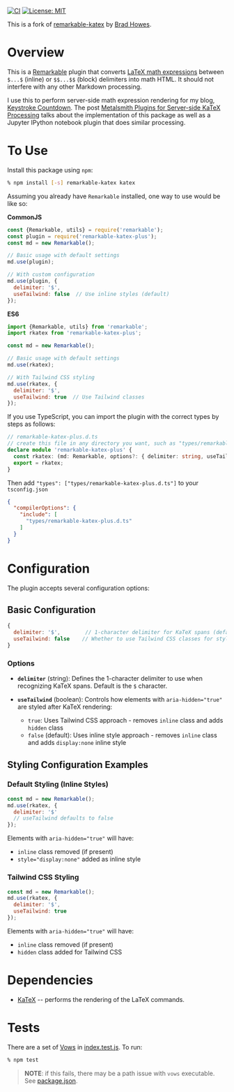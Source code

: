 [![CI](https://github.com/bradhowes/remarkable-katex/workflows/CI/badge.svg)](https://github.com/bradhowes/remarkable-katex)
[![License: MIT](https://img.shields.io/badge/License-MIT-A31F34.svg)](https://opensource.org/licenses/MIT)

This is a fork of [remarkable-katex](https://github.com/bradhowes/remarkable-katex)
by [Brad Howes](https://github.com/bradhowes).

# Overview

This is a [Remarkable](https://github.com/jonschlinkert/remarkable) plugin that converts
[LaTeX math expressions](http://web.ift.uib.no/Teori/KURS/WRK/TeX/symALL.html) between `$...$` (inline) or
`$$...$$` (block) delimiters into math HTML. It should not interfere with any other Markdown processing.

I use this to perform server-side math expression rendering for my blog, [Keystroke
Countdown](https://keystrokecountdown.com). The post
[Metalsmith Plugins for Server-side KaTeX Processing](https://keystrokecountdown.com/articles/metalsmith2/index.html)
talks about the implementation of this package as well as a Jupyter IPython notebook plugin that does
similar processing.

# To Use

Install this package using `npm`:

```bash
% npm install [-s] remarkable-katex katex
```

Assuming you already have `Remarkable` installed, one way to use would be like so:

**CommonJS**

```javascript
const {Remarkable, utils} = require('remarkable');
const plugin = require('remarkable-katex-plus');
const md = new Remarkable();

// Basic usage with default settings
md.use(plugin);

// With custom configuration
md.use(plugin, {
  delimiter: '$',
  useTailwind: false  // Use inline styles (default)
});
```

**ES6**

```javascript
import {Remarkable, utils} from 'remarkable';
import rkatex from 'remarkable-katex-plus';

const md = new Remarkable();

// Basic usage with default settings
md.use(rkatex);

// With Tailwind CSS styling
md.use(rkatex, {
  delimiter: '$',
  useTailwind: true  // Use Tailwind classes
});
```

If you use TypeScript, you can import the plugin with the correct types by steps as follows:

```typescript
// remarkable-katex-plus.d.ts
// create this file in any directory you want, such as "types/remarkable-katex.d.ts"
declare module 'remarkable-katex-plus' {
  const rkatex: (md: Remarkable, options?: { delimiter: string, useTailwind: boolean }) => void;
  export = rkatex;
}
```

Then add `"types": ["types/remarkable-katex-plus.d.ts"]` to your `tsconfig.json`

```json
{
  "compilerOptions": {
    "include": [
      "types/remarkable-katex-plus.d.ts"
    ]
  }
}
```

# Configuration

The plugin accepts several configuration options:

## Basic Configuration

```javascript
{
  delimiter: '$',        // 1-character delimiter for KaTeX spans (default: '$')
  useTailwind: false    // Whether to use Tailwind CSS classes for styling (default: false)
}
```

### Options

- **`delimiter`** (string): Defines the 1-character delimiter to use when recognizing KaTeX spans. Default is the `$` character.

- **`useTailwind`** (boolean): Controls how elements with `aria-hidden="true"` are styled after KaTeX rendering:
  - `true`: Uses Tailwind CSS approach - removes `inline` class and adds `hidden` class
  - `false` (default): Uses inline style approach - removes `inline` class and adds `display:none` inline style

## Styling Configuration Examples

### Default Styling (Inline Styles)
```javascript
const md = new Remarkable();
md.use(rkatex, {
  delimiter: '$'
  // useTailwind defaults to false
});
```

Elements with `aria-hidden="true"` will have:
- `inline` class removed (if present)
- `style="display:none"` added as inline style

### Tailwind CSS Styling
```javascript  
const md = new Remarkable();
md.use(rkatex, {
  delimiter: '$',
  useTailwind: true
});
```

Elements with `aria-hidden="true"` will have:
- `inline` class removed (if present)  
- `hidden` class added for Tailwind CSS

# Dependencies

* [KaTeX](https://github.com/Khan/KaTeX) -- performs the rendering of the LaTeX commands.

# Tests

There are a set of [Vows](http://vowsjs.org) in [index.test.js](index.test.js). To run:

```bash
% npm test
```

> **NOTE**: if this fails, there may be a path issue with `vows` executable. See [package.json](package.json).
